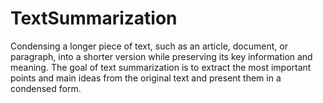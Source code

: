 # TextSummarization
Condensing a longer piece of text, such as an article, document, or paragraph, into a shorter version while preserving its key information and meaning. The goal of text summarization is to extract the most important points and main ideas from the original text and present them in a condensed form.
